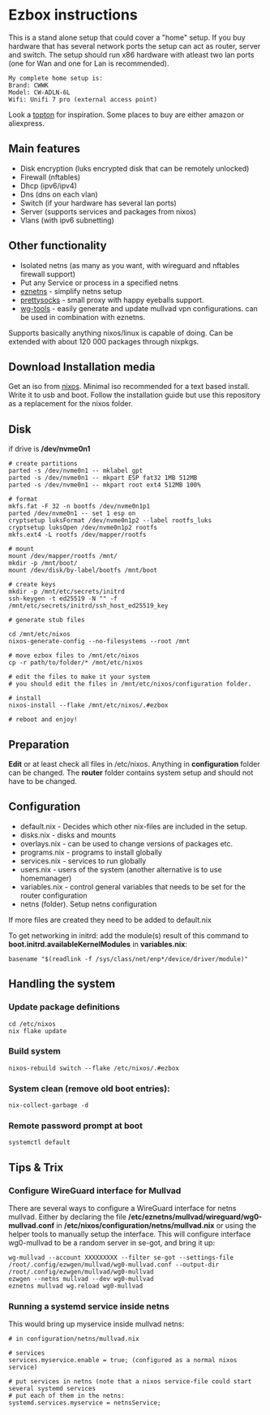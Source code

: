 # Ezbox instructions
This is a stand alone setup that could cover a "home" setup. If you buy hardware that has several network ports the setup can act as router, server and switch. The setup should run x86 hardware with atleast two lan ports (one for Wan and one for Lan is recommended).

    My complete home setup is:
    Brand: CWWK 
    Model: CW-ADLN-6L
    Wifi: Unifi 7 pro (external access point)

Look a [topton](https://www.toptonpc.com/product-category/industrial-mini-pc/) for inspiration. Some places to buy are either amazon or aliexpress.

## Main features
* Disk encryption (luks encrypted disk that can be remotely unlocked)
* Firewall (nftables)
* Dhcp (ipv6/ipv4)
* Dns (dns on each vlan)
* Switch (if your hardware has several lan ports)
* Server (supports services and packages from nixos)
* Vlans (with ipv6 subnetting)

## Other functionality
* Isolated netns (as many as you want, with wireguard and nftables firewall support)
* Put any Service or process in a specified netns
* [eznetns](https://github.com/kalken/eznetns) - simplify netns setup
* [prettysocks](https://github.com/twisteroidambassador/prettysocks) -  small proxy with happy eyeballs support.
* [wg-tools](https://github.com/mullvad/wg-tools) - easily generate and update mullvad vpn configurations. can be used in combination with eznetns. 

Supports basically anything nixos/linux is capable of doing. Can be extended with about 120 000 packages through nixpkgs. 


## Download Installation media
Get an iso from [nixos](https://nixos.org/download/).
Minimal iso recommended for a text based install. Write it to usb and boot. Follow the installation guide but use this repository as a replacement for the nixos folder.

## Disk
if drive is **/dev/nvme0n1**
    
    # create partitions   
    parted -s /dev/nvme0n1 -- mklabel gpt
    parted -s /dev/nvme0n1 -- mkpart ESP fat32 1MB 512MB
    parted -s /dev/nvme0n1 -- mkpart root ext4 512MB 100%
    
    # format
    mkfs.fat -F 32 -n bootfs /dev/nvme0n1p1
    parted /dev/nvme0n1 -- set 1 esp on
    cryptsetup luksFormat /dev/nvme0n1p2 --label rootfs_luks
    cryptsetup luksOpen /dev/nvme0n1p2 rootfs
    mkfs.ext4 -L rootfs /dev/mapper/rootfs
    
    # mount
    mount /dev/mapper/rootfs /mnt/
    mkdir -p /mnt/boot/
    mount /dev/disk/by-label/bootfs /mnt/boot
    
    # create keys
    mkdir -p /mnt/etc/secrets/initrd
    ssh-keygen -t ed25519 -N "" -f /mnt/etc/secrets/initrd/ssh_host_ed25519_key

    # generate stub files
    
    cd /mnt/etc/nixos
    nixos-generate-config --no-filesystems --root /mnt
    
    # move ezbox files to /mnt/etc/nixos
    cp -r path/to/folder/* /mnt/etc/nixos
    
    # edit the files to make it your system
    # you should edit the files in /mnt/etc/nixos/configuration folder.
    
    # install
    nixos-install --flake /mnt/etc/nixos/.#ezbox

    # reboot and enjoy!
    


## Preparation

**Edit** or at least check all files in /etc/nixos.
Anything in **configuration** folder can be changed. The **router** folder contains system setup and should not have to be changed.

## Configuration
* default.nix - Decides which other nix-files are included in the setup.
* disks.nix - disks and mounts
* overlays.nix - can be used to change versions of packages etc.
* programs.nix - programs to install globally
* services.nix - services to run globally
* users.nix - users of the system (another alternative is to use homemanager)
* variables.nix - control general variables that needs to be set for the router configuration
* netns (folder). Setup netns configuration

If more files are created they need to be added to default.nix

To get networking in initrd: add the module(s) result of this command to **boot.initrd.availableKernelModules** in **variables.nix**: 
    
    basename "$(readlink -f /sys/class/net/enp*/device/driver/module)"

## Handling the system

### Update package definitions
    cd /etc/nixos
    nix flake update 
### Build system
    nixos-rebuild switch --flake /etc/nixos/.#ezbox
### System clean (remove old boot entries):
    nix-collect-garbage -d
### Remote password prompt at boot
    systemctl default

## Tips & Trix

### Configure WireGuard interface for Mullvad
There are several ways to configure a WireGuard interface for netns mullvad. Either by declaring the file **/etc/eznetns/mullvad/wireguard/wg0-mullvad.conf** in **/etc/nixos/configuration/netns/mullvad.nix** or using the helper tools to manually setup the interface. This will configure interface wg0-mullvad to be a random server in se-got, and bring it up: 

    wg-mullvad --account XXXXXXXXX --filter se-got --settings-file /root/.config/ezwgen/mullvad/wg0-mullvad.conf --output-dir /root/.config/ezwgen/mullvad/wg0-mullvad
    ezwgen --netns mullvad --dev wg0-mullvad
    eznetns mullvad wg.reload wg0-mullvad
    
### Running a systemd service inside netns

This would bring up myservice inside mullvad netns:

    # in configuration/netns/mullvad.nix
    
    # services
    services.myservice.enable = true; (configured as a normal nixos service)
    
    # put services in netns (note that a nixos service-file could start several systemd services
    # put each of them in the netns:
    systemd.services.myservice = netnsService;
     
